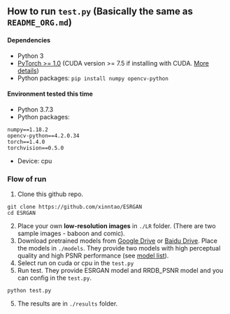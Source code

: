 ## How to run `test.py` (Basically the same as `README_ORG.md`)
#### Dependencies
- Python 3
- [PyTorch >= 1.0](https://pytorch.org/) (CUDA version >= 7.5 if installing with CUDA. [More details](https://pytorch.org/get-started/previous-versions/))
- Python packages:  `pip install numpy opencv-python`

#### Environment tested this time
- Python 3.7.3
- Python packages:
```
numpy==1.18.2
opencv-python==4.2.0.34
torch==1.4.0
torchvision==0.5.0
```
- Device: cpu
### Flow of run
1. Clone this github repo. 
```
git clone https://github.com/xinntao/ESRGAN
cd ESRGAN
```
2. Place your own **low-resolution images** in `./LR` folder. (There are two sample images - baboon and comic). 
3. Download pretrained models from [Google Drive](https://drive.google.com/drive/u/0/folders/17VYV_SoZZesU6mbxz2dMAIccSSlqLecY) or [Baidu Drive](https://pan.baidu.com/s/1-Lh6ma-wXzfH8NqeBtPaFQ). Place the models in `./models`. They provide two models with high perceptual quality and high PSNR performance (see [model list](https://github.com/xinntao/ESRGAN/tree/master/models)).
4. Select run on cuda or cpu in the `test.py`
4. Run test. They provide ESRGAN model and RRDB_PSNR model and you can config in the `test.py`.
```
python test.py
```
5. The results are in `./results` folder.
